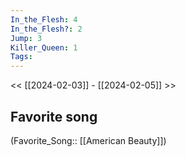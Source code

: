 ```yaml
---
In_the_Flesh: 4
In_the_Flesh?: 2
Jump: 3
Killer_Queen: 1
Tags: 
---
```

 << [[2024-02-03]] - [[2024-02-05]] >> 
## Favorite song
(Favorite_Song:: [[American Beauty]])
